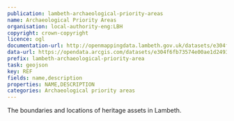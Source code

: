 ```yaml
---
publication: lambeth-archaeological-priority-areas
name: Archaeological Priority Areas
organisation: local-authority-eng:LBH
copyright: crown-copyright
licence: ogl
documentation-url: http://openmappingdata.lambeth.gov.uk/datasets/e304f6fb73574e00ae1d2493092f0d61_0
data-url: https://opendata.arcgis.com/datasets/e304f6fb73574e00ae1d2493092f0d61_0.geojson
prefix: lambeth-archaeological-priority-area
task: geojson
key: REF
fields: name,description
properties: NAME,DESCRIPTION
categories: Archaeological priority areas
---
```


The boundaries and locations of heritage assets in Lambeth.
